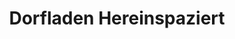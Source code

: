 ---
title: "Dorfladen Hereinspaziert"
url: /neukirch/dorfladen-hereinspaziert/
shop: Lebensmittel
---